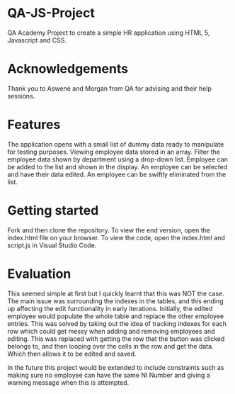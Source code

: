 # QA-JS-Project

QA Academy Project to create a simple HR application using HTML 5, Javascript and CSS.

# Acknowledgements

Thank you to Aswene and Morgan from QA for advising and their help sessions. 

# Features

The application opens with a small list of dummy data ready to manipulate for testing purposes.
Viewing employee data stored in an array.
Filter the employee data shown by department using a drop-down list.
Employee can be added to the list and shown in the display.
An employee can be selected and have their data edited.
An employee can be swiftly eliminated from the list.

# Getting started

Fork and then clone the repository. To view the end version, open the index.html file on your browser. To view the code, open the index.html and script.js in Visual Studio Code.

# Evaluation

This seemed simple at first but I quickly learnt that this was NOT the case. The main issue was surrounding the indexes in the tables, and this ending up affecting the edit functionality in early iterations. Initially, the edited employee would populate the whole table and replace the other employee entries. This was solved by taking out the idea of tracking indexes for each row which could get messy when adding and removing employees and editing. This was replaced with getting the row that the button was clicked belongs to, and then looping over the cells in the row and get the data. Which then allows it to be edited and saved.

In the future this project would be extended to include constraints such as making sure no employee can have the same NI Number and giving a warning message when this is attempted. 
